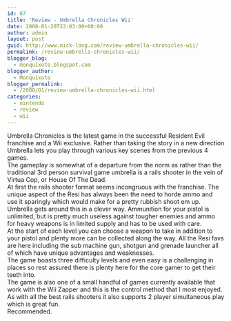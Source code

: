 ```yaml
---
id: 67
title: 'Review - Umbrella Chronicles Wii'
date: 2008-01-20T22:03:00+00:00
author: admin
layout: post
guid: http://www.nick-long.com/review-umbrella-chronicles-wii/
permalink: /review-umbrella-chronicles-wii/
blogger_blog:
  - monquixote.blogspot.com
blogger_author:
  - Monquixote
blogger_permalink:
  - /2008/01/review-umbrella-chronicles-wii.html
categories:
  - nintendo
  - review
  - wii
---
```

 <span>Umbrella Chronicles is the latest game in the successful Resident Evil franchise and a Wii exclusive. Rather than taking the story in a new direction Umbrella lets you play through various key scenes from the previous 4 games.<br />The gameplay is somewhat of a departure from the norm as rather than the traditional 3rd person survival game umbrella is a rails shooter in the vein of Virtua Cop, or House Of The Dead.<br />At first the rails shooter format seems incongruous with the franchise. The unique aspect of the Resi has always been the need to horde ammo and use it sparingly which would make for a pretty rubbish shoot em up.<br />Umbrella gets around this in a clever way. Ammunition for your pistol is unlimited, but is pretty much useless against tougher enemies and ammo for heavy weapons is in limited supply and has to be used with care.<br />At the start of each level you can choose a weapon to take in addition to your pistol and plenty more can be collected along the way. All the Resi favs are here including the sub machine gun, shotgun and grenade launcher all of which have unique advantages and weaknesses.<br />The game boasts three difficulty levels and even easy is a challenging in places so rest assured there is plenty here for the core gamer to get their teeth into.<br />The game is also one of a small handful of games currently available that work with the Wii Zapper and this is the control method that I most enjoyed. As with all the best rails shooters it also supports 2 player simultaneous play which is great fun.<br />Recommended.</span>